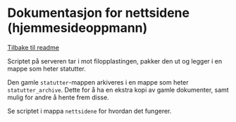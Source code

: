 # Dokumentasjon for nettsidene (hjemmesideoppmann)
[Tilbake til readme](../README.md)

Scriptet på serveren tar i mot filopplastingen, pakker den ut og legger i en mappe som heter statutter.

Den gamle ```statutter```-mappen arkiveres i en mappe som heter ```statutter_archive```. Dette for å ha en ekstra kopi av gamle dokumenter, samt mulig for andre å hente frem disse.

Se scriptet i mappa ```nettsidene``` for hvordan det fungerer.